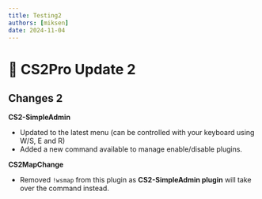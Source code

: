 ```yaml
---
title: Testing2
authors: [miksen]
date: 2024-11-04
---
```


# :rocket: CS2Pro Update 2
## Changes 2
**CS2-SimpleAdmin**
- Updated to the latest menu (can be controlled with your keyboard using W/S, E and R)
- Added a new command available to manage enable/disable plugins.

**CS2MapChange**
- Removed `!wsmap` from this plugin as **CS2-SimpleAdmin plugin** will take over the command instead.
